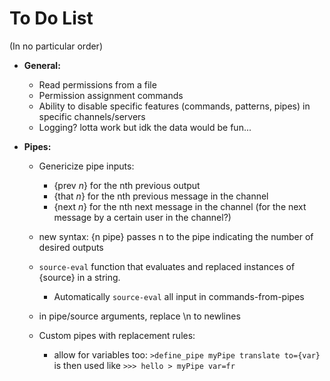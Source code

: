 # To Do List

(In no particular order)


* **General:**
    * Read permissions from a file
    * Permission assignment commands
    * Ability to disable specific features (commands, patterns, pipes) in specific channels/servers
    * Logging? lotta work but idk the data would be fun...

* **Pipes:**
    * Genericize pipe inputs:
        * {prev *n*} for the nth previous output
        * {that *n*} for the nth previous message in the channel
        * {next *n*} for the nth next message in the channel (for the next message by a certain user in the channel?)

    * new syntax: {n pipe} passes n to the pipe indicating the number of desired outputs

    * `source-eval` function that evaluates and replaced instances of {source} in a string.
        * Automatically `source-eval` all input in commands-from-pipes

    * in pipe/source arguments, replace \n to newlines

    * Custom pipes with replacement rules:
        * allow for variables too: `>define_pipe myPipe translate to={var}` is then used like `>>> hello > myPipe var=fr`